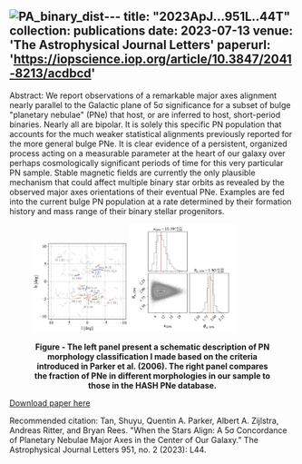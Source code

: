 <img width="1081" alt="PA_binary_dist" src="https://github.com/sytan177/sytan177.github.io/assets/41151391/b011bc19-14d6-4e2a-b3bc-fd9987d44317">---
title: "2023ApJ...951L..44T"
collection: publications
date: 2023-07-13
venue: 'The Astrophysical Journal Letters'
paperurl: 'https://iopscience.iop.org/article/10.3847/2041-8213/acdbcd'
---
Abstract: We report observations of a remarkable major axes alignment nearly parallel to the Galactic plane of 5σ significance for a subset of bulge "planetary nebulae" (PNe) that host, or are inferred to host, short-period binaries. Nearly all are bipolar. It is solely this specific PN population that accounts for the much weaker statistical alignments previously reported for the more general bulge PNe. It is clear evidence of a persistent, organized process acting on a measurable parameter at the heart of our galaxy over perhaps cosmologically significant periods of time for this very particular PN sample. Stable magnetic fields are currently the only plausible mechanism that could affect multiple binary star orbits as revealed by the observed major axes orientations of their eventual PNe. Examples are fed into the current bulge PN population at a rate determined by their formation history and mass range of their binary stellar progenitors.
<figure>
<p float="center">
<img src="/images/PA_binary_dist.png" alt="" style="margin: 0; width:40%"/><img src="/images/corner_plot.png" alt="" style="margin: 0; width:45%"/>
</p>
<figcaption align = "center"><b>Figure - The left panel present a schematic description of PN morphology classification I made based on the criteria introduced in Parker et al. (2006). The right panel compares the fraction of PNe in different morphologies in our sample to those in the HASH PNe database.</b></figcaption>
</figure>

[Download paper here]([https://doi.org/10.1093/mnras/stac3490](https://iopscience.iop.org/article/10.3847/2041-8213/acdbcd))

Recommended citation: Tan, Shuyu, Quentin A. Parker, Albert A. Zijlstra, Andreas Ritter, and Bryan Rees. "When the Stars Align: A 5σ Concordance of Planetary Nebulae Major Axes in the Center of Our Galaxy." The Astrophysical Journal Letters 951, no. 2 (2023): L44.
